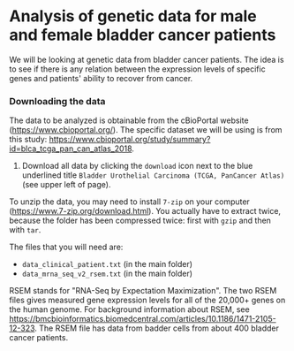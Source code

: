 # Analysis of genetic data for male and female bladder cancer patients

We will be looking at genetic data from bladder cancer patients. The idea is to see if there is any relation between the expression levels of specific genes and patients' ability to recover from cancer.

### Downloading the data

The data to be analyzed is obtainable from the cBioPortal website (https://www.cbioportal.org/). The specific dataset we will be using is from this study: https://www.cbioportal.org/study/summary?id=blca_tcga_pan_can_atlas_2018.  

1. Download all data by clicking the `download` icon next to the blue underlined title `Bladder Urothelial Carcinoma (TCGA, PanCancer Atlas)` (see upper left of page). 

To unzip the data, you may need to install `7-zip` on your computer (https://www.7-zip.org/download.html). You actually have to extract twice, because the folder has been compressed twice:  first with `gzip` and then with `tar`.  

The files that you will need are:

* `data_clinical_patient.txt`  (in the main folder)
* `data_mrna_seq_v2_rsem.txt`  (in the main folder)

RSEM stands for "RNA-Seq by Expectation Maximization". The two RSEM files gives measured gene expression levels for all of the 20,000+ genes on the human genome.  For background information about RSEM, see https://bmcbioinformatics.biomedcentral.com/articles/10.1186/1471-2105-12-323.  The RSEM file has data from badder cells from about 400 bladder cancer patients. 
